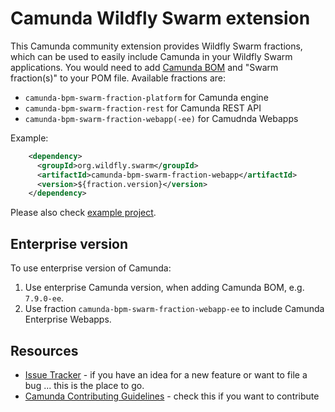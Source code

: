 # Camunda Wildfly Swarm extension

This Camunda community extension provides Wildfly Swarm fractions, which can be used to easily include Camunda in your Wildfly Swarm applications.
You would need to add [Camunda BOM](https://docs.camunda.org/get-started/apache-maven/) and "Swarm fraction(s)" to your POM file. Available fractions are:

* `camunda-bpm-swarm-fraction-platform` for Camunda engine
* `camunda-bpm-swarm-fraction-rest` for Camunda REST API
* `camunda-bpm-swarm-fraction-webapp(-ee)` for Camudnda Webapps

Example:

```xml
    <dependency>
      <groupId>org.wildfly.swarm</groupId>
      <artifactId>camunda-bpm-swarm-fraction-webapp</artifactId>
      <version>${fraction.version}</version>
    </dependency>
```

Please also check [example project](https://github.com/camunda/camunda-bpm-wildfly-swarm/tree/master/example).

## Enterprise version

To use enterprise version of Camunda:

1. Use enterprise Camunda version, when adding Camunda BOM, e.g. `7.9.0-ee`.
2. Use fraction `camunda-bpm-swarm-fraction-webapp-ee` to include Camunda Enterprise Webapps.

## Resources

* [Issue Tracker](https://app.camunda.com/jira/browse/CAM/component/14052/) - if you have an idea for a new feature or want to file a bug ... this is the place to go.
* [Camunda Contributing Guidelines](https://github.com/camunda/camunda-bpm-platform/blob/master/CONTRIBUTING.md) - check this if you want to contribute